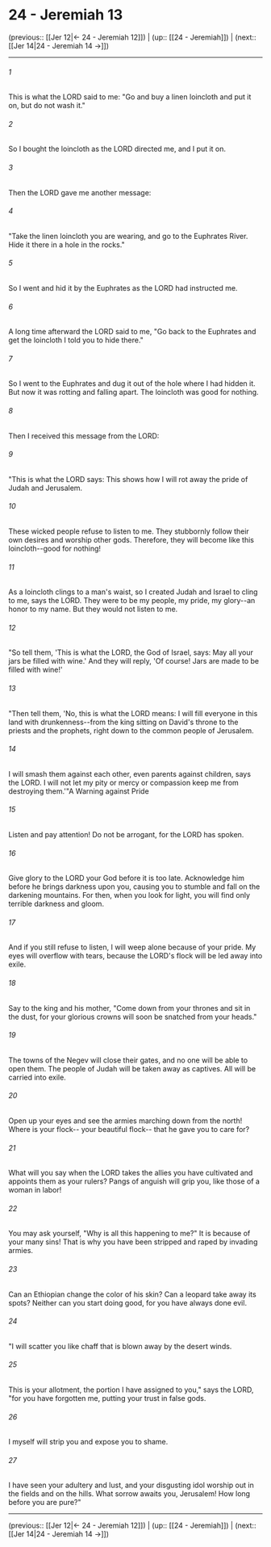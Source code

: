 # 24 - Jeremiah 13

(previous:: [[Jer 12|← 24 - Jeremiah 12]]) | (up:: [[24 - Jeremiah]]) | (next:: [[Jer 14|24 - Jeremiah 14 →]])

***


###### 1 
This is what the LORD said to me: "Go and buy a linen loincloth and put it on, but do not wash it." 

###### 2 
So I bought the loincloth as the LORD directed me, and I put it on. 

###### 3 
Then the LORD gave me another message: 

###### 4 
"Take the linen loincloth you are wearing, and go to the Euphrates River. Hide it there in a hole in the rocks." 

###### 5 
So I went and hid it by the Euphrates as the LORD had instructed me. 

###### 6 
A long time afterward the LORD said to me, "Go back to the Euphrates and get the loincloth I told you to hide there." 

###### 7 
So I went to the Euphrates and dug it out of the hole where I had hidden it. But now it was rotting and falling apart. The loincloth was good for nothing. 

###### 8 
Then I received this message from the LORD: 

###### 9 
"This is what the LORD says: This shows how I will rot away the pride of Judah and Jerusalem. 

###### 10 
These wicked people refuse to listen to me. They stubbornly follow their own desires and worship other gods. Therefore, they will become like this loincloth--good for nothing! 

###### 11 
As a loincloth clings to a man's waist, so I created Judah and Israel to cling to me, says the LORD. They were to be my people, my pride, my glory--an honor to my name. But they would not listen to me. 

###### 12 
"So tell them, 'This is what the LORD, the God of Israel, says: May all your jars be filled with wine.' And they will reply, 'Of course! Jars are made to be filled with wine!' 

###### 13 
"Then tell them, 'No, this is what the LORD means: I will fill everyone in this land with drunkenness--from the king sitting on David's throne to the priests and the prophets, right down to the common people of Jerusalem. 

###### 14 
I will smash them against each other, even parents against children, says the LORD. I will not let my pity or mercy or compassion keep me from destroying them.'"A Warning against Pride 

###### 15 
Listen and pay attention! Do not be arrogant, for the LORD has spoken. 

###### 16 
Give glory to the LORD your God before it is too late. Acknowledge him before he brings darkness upon you, causing you to stumble and fall on the darkening mountains. For then, when you look for light, you will find only terrible darkness and gloom. 

###### 17 
And if you still refuse to listen, I will weep alone because of your pride. My eyes will overflow with tears, because the LORD's flock will be led away into exile. 

###### 18 
Say to the king and his mother, "Come down from your thrones and sit in the dust, for your glorious crowns will soon be snatched from your heads." 

###### 19 
The towns of the Negev will close their gates, and no one will be able to open them. The people of Judah will be taken away as captives. All will be carried into exile. 

###### 20 
Open up your eyes and see the armies marching down from the north! Where is your flock-- your beautiful flock-- that he gave you to care for? 

###### 21 
What will you say when the LORD takes the allies you have cultivated and appoints them as your rulers? Pangs of anguish will grip you, like those of a woman in labor! 

###### 22 
You may ask yourself, "Why is all this happening to me?" It is because of your many sins! That is why you have been stripped and raped by invading armies. 

###### 23 
Can an Ethiopian change the color of his skin? Can a leopard take away its spots? Neither can you start doing good, for you have always done evil. 

###### 24 
"I will scatter you like chaff that is blown away by the desert winds. 

###### 25 
This is your allotment, the portion I have assigned to you," says the LORD, "for you have forgotten me, putting your trust in false gods. 

###### 26 
I myself will strip you and expose you to shame. 

###### 27 
I have seen your adultery and lust, and your disgusting idol worship out in the fields and on the hills. What sorrow awaits you, Jerusalem! How long before you are pure?"

***

(previous:: [[Jer 12|← 24 - Jeremiah 12]]) | (up:: [[24 - Jeremiah]]) | (next:: [[Jer 14|24 - Jeremiah 14 →]])

